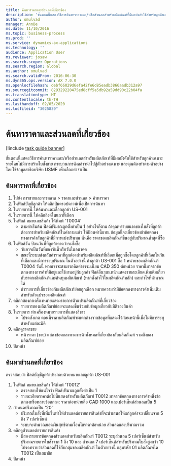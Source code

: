 ```yaml
---
title: ค้นหาราคาและส่วนลดที่เกี่ยวข้อง
description: 'ขั้นตอนนี้แสดงวิธีการค้นหาราคาและ/หรือส่วนลดสำหรับผลิตภัณฑ์ที่มีผลบังคับใช้สำหรับลูกค้าเฉพาะรายโดยไม่มีการสร้างใบสั่งขาย '
author: omulvad
manager: AnnBe
ms.date: 11/10/2016
ms.topic: business-process
ms.prod: ''
ms.service: dynamics-ax-applications
ms.technology: ''
audience: Application User
ms.reviewer: josaw
ms.search.scope: Operations
ms.search.region: Global
ms.author: omulvad
ms.search.validFrom: 2016-06-30
ms.dyn365.ops.version: AX 7.0.0
ms.openlocfilehash: debf66029d6efa42fe6d85eadb3866aadb312a97
ms.sourcegitcommit: 829329220475ed8cff5a5db92a59dd90c22b04fa
ms.translationtype: HT
ms.contentlocale: th-TH
ms.lasthandoff: 02/05/2020
ms.locfileid: "3025839"
---
```

# <a name="look-up-applicable-prices-and-discounts"></a>ค้นหาราคาและส่วนลดที่เกี่ยวข้อง

[!include [task guide banner](../../includes/task-guide-banner.md)]

ขั้นตอนนี้แสดงวิธีการค้นหาราคาและ/หรือส่วนลดสำหรับผลิตภัณฑ์ที่มีผลบังคับใช้สำหรับลูกค้าเฉพาะรายโดยไม่มีการสร้างใบสั่งขาย  กระบวนการดังดล่าวนำไปสู่ตัวอย่างเฉพาะ และคุณต้องทำตามตัวอย่างโดยใช้ข้อมูลสาธิตบริษัท USMF เพื่อเลือกค่าจำเป็น


## <a name="find-the-applicable-price"></a>ค้นหาราคาที่เกี่ยวข้อง
1. ไปยัง การขายและการตลาด > ราคาและส่วนลด > ค้าหาราคา
2. ในฟิลด์บัญชีลูกค้า ให้คลิกปุ่มดรอปดาวน์เพื่อเปิดการค้นหา
3. ในรายการนี้ ให้ค้นหาและเลือกลูกค้า US-001
4. ในรายการนี้ ให้คลิกลิงค์ในแถวที่เลือก
5. ในฟิลด์ หมายเลขสินค้า ให้พิมพ์ 'T0004'
    * ตามค่าเริ่มต้น ฟิลด์ปริมาณถูกตั้งค่าเป็น 1 อย่างไรก็ตาม ถ้าคุณทราบขนาดของใบสั่งที่ลูกค้าต้องการสำหรับผลิตภัณฑ์ในคำถามแล้ว ให้ป้อนค่านี้แทน ข้อมูลนี้จะเกี่ยวข้องถ้าข้อตกลงทางการค้ากับลูกค้าที่มีการแบ่งปริมาณ นั่นคือ ราคาของผลิตภัณฑ์ขึ้นอยู่กับปริมาณต่ำสุดที่ซื้อ  
6. ในฟิลด์วัน ป้อนวันที่ที่ลูกค้าคาดว่าจะสั่งซื้อ 
    * วันอาจเป็นวันที่ของวันนี้หรือวันในอนาคต  
    * ขณะนี้ระบบส่งกลับค่าราคาที่ถูกต้องสำหรับผลิตภัณฑ์ที่เลือกเมื่อถูกซื้อโดยลูกค้าที่เลือกในวันที่เลือกและมีการระบุปริมาณ  ในตัวอย่างนี้ ถ้าลูกค้า US-001 ซื้อ 1 หน่วยของผลิตภัณฑ์ T0004 วันนี้ พวกเขาจะสามารถคิดค่าธรรมเนียม CAD 350 ต่อหน่วย ราคานี้มาจากข้อตกลงทางการค้าที่มีอยู่และใช้งานอยู่กับลูกค้า       ฟิลด์อื่นๆบนหน้าแสดงรายละเอียดเพิ่มเติมเกี่ยวกับราคาผลิตภัณฑ์และต้นทุนผลิตภัณฑ์ (หากตั้งค่าไว้ในผลิตภัณฑ์หลัก) และกำไรที่คำนวณได้  
    * ถ้ารายการที่เกี่ยวข้องกับผลิตภัณฑ์ย่อยถูกเลือก หมายความว่ามีข้อตกลงทางการค้าเพิ่มเติมสำหรับตัวแปรของผลิตภัณฑ์  
7. คลิกกล่องกาเครื่องหมายแสดงรายการตัวแปรผลิตภัณฑ์ที่เกี่ยวข้อง
    * รายการของผลิตภัณฑ์ย่อยจะแสดงขึ้นร่วมกับข้อมูลเกี่ยวกับมิติของสินค้า  
8. ในรายการ ทำเครื่องหมายรายการที่แสดงสีขาว
    * โปรดสังเกต ตอนนี้ราคาผลิตภัณฑ์จะแตกต่างจากข้อมูลที่แสดงไว้ก่อนหน้านี้เมื่อไม่มีการระบุสำหรับแต่ละมิติ  
9. คลิกดูราคาขาย
    * หน้าราคา (ขาย) แสดงข้อตกลงทางการค้าทั้งหมดที่เกี่ยวข้องกับผลิตภัณฑ์ รวมถึงของผลิตภัณฑ์ย่อย  
10. ปิดหน้า

## <a name="find-the-applicable-discount"></a>ค้นหาส่วนลดที่เกี่ยวข้อง
ตรวจสอบว่า ฟิลด์บัญชีลูกค้าประกอบด้วยหมายเลขลูกค้า US-001   
1. ในฟิลด์ หมายเลขสินค้า ให้พิมพ์ 'T0012'
    * ตรวจสอบให้แน่ใจว่า ฟิลด์ปริมาณถูกตั้งค่าเป็น 1  
    * รายละเอียดราคาต่อไปนี้แสดงสำหรับผลิตภัณฑ์ T0012 มาจากข้อตกลงทางการค้าหนึ่งข้อตกลงหรือหลายข้อตกลง: ราคาต่อหน่วยคือ CAD 1000 และเปอร์เซ็นต์ส่วนลดเป็น 5  
2. กำหนดปริมาณเป็น '20'
    * ปริมาณใบสั่งที่เพิ่มขึ้นทำให้ส่วนลดต่อรายการสินค้าที่จะนำเสนอให้แก่ลูกค้าจะเปลี่ยนจาก 5 ถึง 7 เปอร์เซ็นต์  
    * ระบบจะคำนวณยอดเงินสุทธิตามเงื่อนไขราคาต่อหน่วย ส่วนลดและปริมาณรวม  
3. คลิกดูส่วนลดต่อรายการสินค้า
    * มีสองรายการข้อตกลงส่วนลดสำหรับผลิตภัณฑ์ T0012 ระบุส่วนลด 5 เปอร์เซ็นต์สำหรับปริมาณรายการใบสั่งจาก 1 ถึง 10 และ ส่วนลด 7 เปอร์เซ็นต์สำหรับปริมาณใบสั่งสูงกว่า 10 โปรดทราบว่าส่วนลดที่ใช้กับกลุ่มของผลิตภัณฑ์ ในตัวอย่างนี้ กลุ่มรหัส 01 ผลิตภัณฑ์ใด T0012 เป็นสมาชิก  
4. ปิดหน้า

